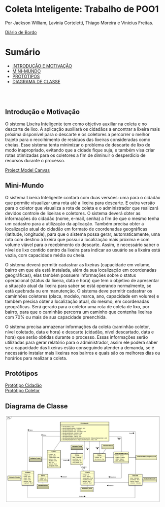 # Coleta Inteligente: Trabalho de POO1

Por Jackson William, Lavínia Corteletti, Thiago Moreira e Vinicius Freitas.

[Diário de Bordo](https://docs.google.com/document/d/1N2bfTq--9dVtOqcRP5bTsuJve3REAktGKFht3hsVc0o/edit?usp=sharing)<br>

# <a name="sumario"></a>Sumário
+ [INTRODUÇÃO E MOTIVAÇÃO](#introducao)
+ [MINI-MUNDO](#minimundo)
+ [PROTÓTIPOS](#prototipos)
+ [DIAGRAMA DE CLASSE](#diagramaclasse)

<br><br>
## <a name="introducao"></a>Introdução e Motivação
  O sistema Lixeira Inteligente tem como objetivo auxiliar na coleta e no descarte de lixo. A aplicação auxiliará os cidadãos a encontrar a lixeira mais próxima disponível para o descarte e os coletores a percorrer o melhor trajeto  para o recolhimento de  resíduos das lixeiras consideradas como cheias.  Esse sistema tenta minimizar o problema de descarte de lixo de modo inapropriado, evitando que a cidade fique suja, e também visa criar rotas otimizadas para os coletores a fim de diminuir o desperdício de recursos durante o processo.<br>
  
[Project Model Canvas](https://docs.google.com/presentation/d/1SUEphWJRHx0OEXC3pngmrGb5BeBi2QcvAo6oGUOrLxs/edit?usp=sharing)<br>

## <a name="minimundo"></a>Mini-Mundo
  O sistema Lixeira Inteligente contará com duas versões: uma para o cidadão que permite visualizar uma rota até a lixeira para descarte. E outra versão para o coletor que visualiza a rota de coleta e o administrador que realizará devidos controle de lixeiras e coletores. O sistema deverá obter as informações do cidadão (nome, e-mail, senha) a fim de que o mesmo tenha um cadastro para a utilização da aplicação. Também precisa obter a localização atual do cidadão em formato de coordenadas geográficas (latitude, longitude), para que o sistema possa gerar, automaticamente, uma rota com destino à lixeira que possui a localização mais próxima e com volume viável para o recebimento do descarte. Assim, é necessário saber o nível de lixo contido dentro da lixeira para indicar ao usuário se a lixeira está vazia, com capacidade média ou cheia.  
 
O sistema deverá permitir cadastrar as lixeiras (capacidade em volume, bairro em que ela está instalada, além da sua localização em coordenadas geográficas), elas também possuem informações sobre o status operacional (status da lixeira, data e hora) que tem o objetivo de apresentar a situação atual da lixeira para saber se está operando normalmente, se está quebrada ou em manutenção. O sistema deve permitir cadastrar os caminhões coletores (placa, modelo, marca, ano, capacidade em volume) e também precisa obter a localização atual, do mesmo, em coordenadas geográficas. Será gerado para o coletor uma rota de coleta de lixo, por bairro, para que o caminhão percorra um caminho que contenha lixeiras com 70% ou mais de sua capacidade preenchida. 

O sistema precisa armazenar informações da coleta (caminhão coletor, nível coletado, data e hora) e descarte (cidadão, nível descartado, data e hora) que serão obtidas durante o processo. Essas informações serão utilizadas para gerar relatório para o administrador, assim ele poderá saber se a capacidade das lixeiras estão conseguindo atender a demanda, se é necessário instalar mais lixeiras nos bairros e quais são os melhores dias ou horários para realizar a coleta.


## <a name="prototipos"></a>Protótipos
[Protótipo Cidadão](https://github.com/jalathivi/trab01/blob/master/arquivos/pdf/prototipo_cidadao.pdf)<br>
[Protótipo Coletor](https://github.com/jalathivi/trab01/blob/master/arquivos/pdf/prototipo_motorista.pdf)<br>

## <a name="diagramaclasse"></a>Diagrama de Classe
![](DiagramaDeClasse/ColetaInteligenteDiagram.png)

